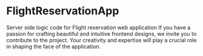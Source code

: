 # FlightReservationApp
Server side logic code for Flight reservation web application 
If you have a passion for crafting beautiful and intuitive frontend designs, we invite you to contribute to the project. Your creativity and expertise will play a crucial role in shaping the face of the application.
